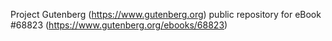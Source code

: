 Project Gutenberg (https://www.gutenberg.org) public repository for eBook #68823 (https://www.gutenberg.org/ebooks/68823)
